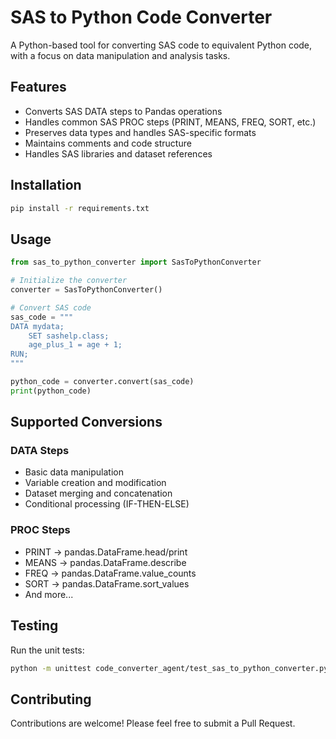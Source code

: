 # SAS to Python Code Converter

A Python-based tool for converting SAS code to equivalent Python code, with a focus on data manipulation and analysis tasks.

## Features

- Converts SAS DATA steps to Pandas operations
- Handles common SAS PROC steps (PRINT, MEANS, FREQ, SORT, etc.)
- Preserves data types and handles SAS-specific formats
- Maintains comments and code structure
- Handles SAS libraries and dataset references

## Installation

```bash
pip install -r requirements.txt
```

## Usage

```python
from sas_to_python_converter import SasToPythonConverter

# Initialize the converter
converter = SasToPythonConverter()

# Convert SAS code
sas_code = """
DATA mydata;
    SET sashelp.class;
    age_plus_1 = age + 1;
RUN;
"""

python_code = converter.convert(sas_code)
print(python_code)
```

## Supported Conversions

### DATA Steps
- Basic data manipulation
- Variable creation and modification
- Dataset merging and concatenation
- Conditional processing (IF-THEN-ELSE)

### PROC Steps
- PRINT → pandas.DataFrame.head/print
- MEANS → pandas.DataFrame.describe
- FREQ → pandas.DataFrame.value_counts
- SORT → pandas.DataFrame.sort_values
- And more...

## Testing

Run the unit tests:

```bash
python -m unittest code_converter_agent/test_sas_to_python_converter.py
```

## Contributing

Contributions are welcome! Please feel free to submit a Pull Request. 